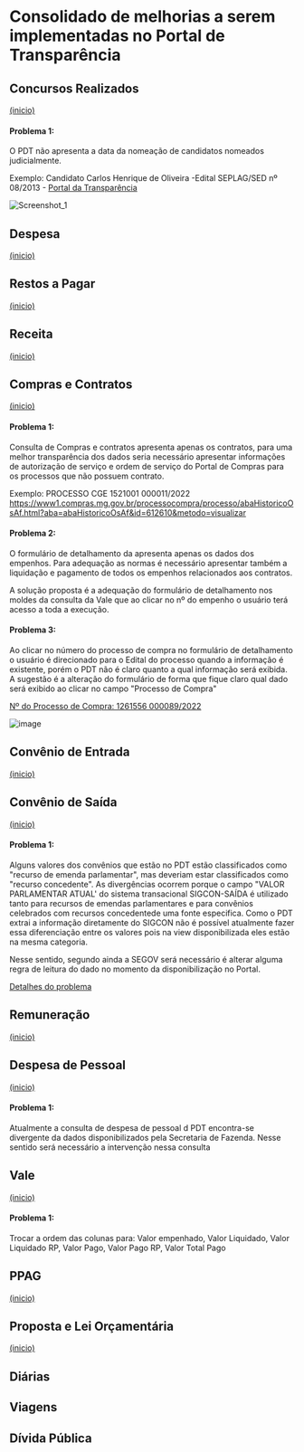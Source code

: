 # Consolidado de melhorias a serem implementadas no Portal de Transparência

## Concursos Realizados
<a href="#top">(inicio)</a>

#### Problema 1:
O PDT não apresenta a data da nomeação de candidatos nomeados judicialmente.  

Exemplo: Candidato Carlos Henrique de Oliveira -Edital SEPLAG/SED nº 08/2013 - 
[Portal da Transparência](https://www.transparencia.mg.gov.br/estado-pessoal/concursos-realizados/concursos-orgaos-demandantes/2013/01-01-2013/31-12-2013/1/3/3/43)

![Screenshot_1](https://user-images.githubusercontent.com/53793354/192311745-bb831f53-866b-45be-b385-af6d8c6c1f99.png)


## Despesa
<a href="#top">(inicio)</a>

## Restos a Pagar
<a href="#top">(inicio)</a>

## Receita
<a href="#top">(inicio)</a>

## Compras e Contratos
<a href="#top">(inicio)</a>

#### Problema 1:
Consulta de Compras e contratos apresenta apenas os contratos, para uma melhor transparência dos dados seria necessário apresentar informações de autorização de serviço e ordem de serviço do Portal de Compras para os processos que não possuem contrato.  

Exemplo: PROCESSO CGE 1521001 000011/2022 https://www1.compras.mg.gov.br/processocompra/processo/abaHistoricoOsAf.html?aba=abaHistoricoOsAf&id=612610&metodo=visualizar

#### Problema 2:
O formulário de detalhamento da apresenta apenas os dados dos empenhos. Para adequação as normas é necessário apresentar também a liquidação e pagamento de todos os empenhos relacionados aos contratos.

A solução proposta é a adequação do formulário de detalhamento nos moldes da consulta da Vale que ao clicar no nº do empenho o usuário terá acesso a toda a execução.

#### Problema 3:
Ao clicar no número do processo de compra no formulário de detalhamento o usuário é direcionado para o Edital do processo quando a informação é existente, porém o PDT não é claro quanto a qual informação será exibida. A sugestão é a alteração do formulário de forma que fique claro qual dado será exibido ao clicar no campo "Processo de Compra" 

[Nº do Processo de Compra: 1261556 000089/2022](https://www.transparencia.mg.gov.br/compras-e-patrimonio/compras-e-contratos/comprasecontratos-procedimento/0/2022/01-01-2022/27-09-2022/1831044/7/0/0/17/3/379/301/17564/3010031/94354/1015/375425/1261556000089-2022)

![image](https://user-images.githubusercontent.com/53793354/192615838-7db5e071-8ed9-4c30-bec4-8df265b3c537.png)



## Convênio de Entrada
<a href="#top">(inicio)</a>

## Convênio de Saída
<a href="#top">(inicio)</a>

#### Problema 1: 
Alguns valores dos convênios que estão no PDT estão classificados como "recurso de emenda parlamentar", mas deveriam estar classificados como "recurso concedente". As divergências ocorrem porque o  campo "VALOR PARLAMENTAR ATUAL' do sistema transacional SIGCON-SAÍDA é utilizado tanto  para recursos de emendas parlamentares e para convênios celebrados com recursos concedentede uma fonte especifica. Como o PDT extrai a informação diretamente do SIGCON não é possível atualmente fazer essa diferenciação entre os valores pois na view disponibilizada eles estão na mesma categoria.

Nesse sentido, segundo ainda a SEGOV será necessário é alterar alguma regra de leitura do dado no momento da disponibilização no Portal.

[Detalhes do problema](https://trello.com/c/uFIGPEC1/1081)

## Remuneração
<a href="#top">(inicio)</a>

## Despesa de Pessoal
<a href="#top">(inicio)</a>

#### Problema 1:
Atualmente a consulta de despesa de pessoal d PDT encontra-se divergente da dados disponibilizados pela Secretaria de Fazenda. Nesse sentido será necessário a intervenção nessa consulta


## Vale
<a href="#top">(inicio)</a>
#### Problema 1:
Trocar a ordem das colunas para: Valor empenhado, Valor Liquidado, Valor Liquidado RP, Valor Pago, Valor Pago RP, Valor Total Pago

## PPAG
<a href="#top">(inicio)</a>

## Proposta e Lei Orçamentária
<a href="#top">(inicio)</a>

## Diárias

## Viagens

## Dívida Pública
